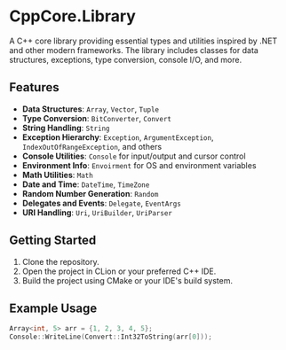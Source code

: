 # CppCore.Library

A C++ core library providing essential types and utilities inspired by .NET and other modern frameworks. The library includes classes for data structures, exceptions, type conversion, console I/O, and more.

## Features

- **Data Structures**: `Array`, `Vector`, `Tuple`
- **Type Conversion**: `BitConverter`, `Convert`
- **String Handling**: `String`
- **Exception Hierarchy**: `Exception`, `ArgumentException`, `IndexOutOfRangeException`, and others
- **Console Utilities**: `Console` for input/output and cursor control
- **Environment Info**: `Envoirment` for OS and environment variables
- **Math Utilities**: `Math`
- **Date and Time**: `DateTime`, `TimeZone`
- **Random Number Generation**: `Random`
- **Delegates and Events**: `Delegate`, `EventArgs`
- **URI Handling**: `Uri`, `UriBuilder`, `UriParser`

## Getting Started

1. Clone the repository.
2. Open the project in CLion or your preferred C++ IDE.
3. Build the project using CMake or your IDE's build system.

## Example Usage

```cpp
Array<int, 5> arr = {1, 2, 3, 4, 5};
Console::WriteLine(Convert::Int32ToString(arr[0]));